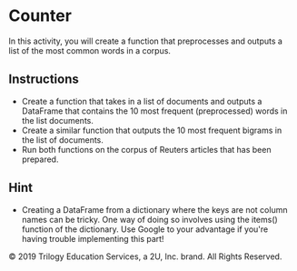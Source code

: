 # Counter

In this activity, you will create a function that preprocesses and outputs a list of the most common words in a corpus.

## Instructions

* Create a function that takes in a list of documents and outputs a DataFrame that contains the 10 most frequent (preprocessed) words in the list documents. 
* Create a similar function that outputs the 10 most frequent bigrams in the list of documents.
* Run both functions on the corpus of Reuters articles that has been prepared.

## Hint

* Creating a DataFrame from a dictionary where the keys are not column names can be tricky. One way of doing so involves using the items() function of the dictionary. Use Google to your advantage if you're having trouble implementing this part!



© 2019 Trilogy Education Services, a 2U, Inc. brand. All Rights Reserved.